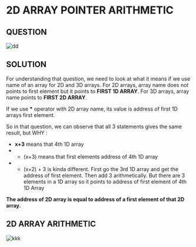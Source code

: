 # 2D ARRAY POINTER ARITHMETIC
## QUESTION
![dd](https://user-images.githubusercontent.com/89015461/192153240-3412375d-4672-4a37-81c4-1e6519c9f29e.png)

## SOLUTION
For understanding that question, we need to look at what it means if we use name of an array for 2D and 3D arrays. For 2D arrays, array name does not points to first element but it points to **FIRST 1D ARRAY**. For 3D arrays, array name points to **FIRST 2D ARRAY**. 

If we use __*__ operator with 2D array name, its value is address of first 1D arrays first element.

So in that question, we can observe that all 3 statements gives the same result, but WHY :
- __x+3__ means that 4th 1D array
- * (x+3) means that first elements address of 4th 1D array
- * (x+2) + 3 is kinda different. First go the 3rd 1D array and get the address of first element. Then add 3 arithmetically. But there are 3 elements in a 1D array so it points to address of first element of 4th 1D Array  
 
__The address of 2D array is equal to address of a first element of that 2D array.__

## 2D ARRAY ARITHMETIC
![kkk](https://user-images.githubusercontent.com/89015461/192153919-b167f5f1-70da-4df7-a6a1-d02118b7c986.png)
